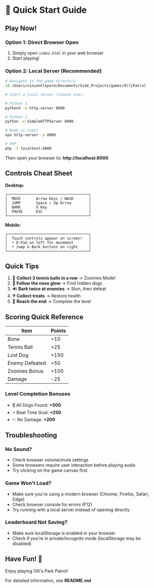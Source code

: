 # 🚀 Quick Start Guide

## Play Now!

### Option 1: Direct Browser Open
1. Simply open `index.html` in your web browser
2. Start playing!

### Option 2: Local Server (Recommended)
```bash
# Navigate to the game directory
cd /Users/vincentlepore/Documents/Side_Projects/games/OlliPatrol

# Start a local server (choose one):

# Python 3
python3 -m http.server 8000

# Python 2
python -m SimpleHTTPServer 8000

# Node.js (npx)
npx http-server -p 8000

# PHP
php -S localhost:8000
```

Then open your browser to: **http://localhost:8000**

## Controls Cheat Sheet

**Desktop:**
```
┌─────────────────────────────────────┐
│  MOVE       Arrow Keys / WASD       │
│  JUMP       Space / Up Arrow        │
│  BARK       X Key                   │
│  PAUSE      ESC                     │
└─────────────────────────────────────┘
```

**Mobile:**
```
┌─────────────────────────────────────┐
│  Touch controls appear on screen!   │
│  • D-Pad on left for movement       │
│  • Jump & Bark buttons on right     │
└─────────────────────────────────────┘
```

## Quick Tips

1. 🎾 **Collect 3 tennis balls in a row** → Zoomies Mode!
2. 👃 **Follow the nose glow** → Find hidden dogs
3. 🔊 **Bark twice at enemies** → Stun, then defeat
4. 💗 **Collect treats** → Restore health
5. 🏃 **Reach the end** → Complete the level

## Scoring Quick Reference

| Item | Points |
|------|--------|
| Bone | +10 |
| Tennis Ball | +25 |
| Lost Dog | +150 |
| Enemy Defeated | +50 |
| Zoomies Bonus | +100 |
| Damage | -25 |

### Level Completion Bonuses
- 🎖️ All Dogs Found: **+500**
- ⚡ Beat Time Goal: **+250**
- ✨ No Damage: **+200**

## Troubleshooting

### No Sound?
- Check browser volume/mute settings
- Some browsers require user interaction before playing audio
- Try clicking on the game canvas first

### Game Won't Load?
- Make sure you're using a modern browser (Chrome, Firefox, Safari, Edge)
- Check browser console for errors (F12)
- Try running with a local server instead of opening directly

### Leaderboard Not Saving?
- Make sure localStorage is enabled in your browser
- Check if you're in private/incognito mode (localStorage may be disabled)

## Have Fun! 🐾

Enjoy playing Olli's Park Patrol!

For detailed information, see **README.md**

